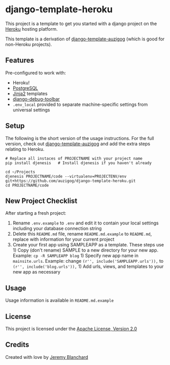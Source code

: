 # django-template-heroku

This project is a template to get you started with a django project on the [Heroku](http://www.heroku.com/) hosting platform.

This template is a derivation of [django-template-auzigog](http://github.com/auzigog/django-template-auzigog) (which is good for non-Heroku projects).

## Features
Pre-configured to work with:

  * Heroku!
  * [PostgreSQL](http://www.postgresql.org/)
  * [Jinja2](http://jinja.pocoo.org/docs/) templates
  * [django-debug-toolbar](http://github.com/django-debug-toolbar/django-debug-toolbar)
  * `.env_local` provided to separate machine-specific settings from universal settings

## Setup
The following is the short version of the usage instructions. For the full version, check out [django-template-auzigog](http://github.com/auzigog/django-template-auzigog) and add the extra steps relating to Heroku.

    # Replace all instaces of PROJECTNAME with your project name
    pip install djenesis   # Install djenesis if you haven't already

    cd ~/Projects
    djenesis PROJECTNAME/code --virtualenv=PROJECTENV/env git+https://github.com/auzigog/django-template-heroku.git
    cd PROJECTNAME/code


## New Project Checklist
After starting a fresh project:

  1) Rename `.env.example` to `.env` and edit it to contain your local settings including your database connection string
  1) Delete this `README.md` file, rename `README.md.example` to `README.md`, replace with information for your current project
  1) Create your first app using SAMPLEAPP as a template. These steps use
    1) Copy (don't rename) SAMPLE to a new directory for your new app. Example: `cp -R SAMPLEAPP blog`
    1) Specify new app name in `mainsite.urls`. Example: change `(r'', include('SAMPLEAPP.urls')),` to `(r'', include('blog.urls')),`
    1) Add urls, views, and templates to your new app as necessary


## Usage
Usage information is available in `README.md.example`


## License
This project is licensed under the [Apache License, Version 2.0](http://www.apache.org/licenses/LICENSE-2.0)


## Credits
Created with love by [Jeremy Blanchard](http://blanchardjeremy.com)